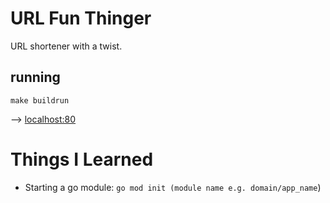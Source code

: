 # URL Fun Thinger

URL shortener with a twist.

## running

`make buildrun`

--> [localhost:80](http://localhost:80/)

# Things I Learned

- Starting a go module: `go mod init (module name e.g. domain/app_name`)
